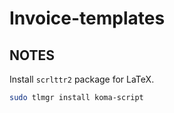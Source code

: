 # Invoice-templates

## NOTES

Install `scrlttr2` package for LaTeX.

```bash
sudo tlmgr install koma-script
```
